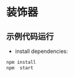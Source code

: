 <!--
 * @Description: 
 * @Author: RONGWEI PENG
 * @Date: 2019-12-11 23:28:19
 * @LastEditors: RONGWEI PENG
 * @LastEditTime: 2019-12-11 23:32:54
 -->


# 装饰器

## 示例代码运行

- install dependencies:
``` bash
npm install
npm  start
```